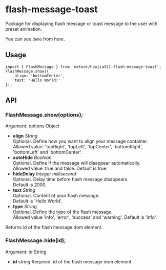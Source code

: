 # flash-message-toast
Package for displaying flash message or toast message to the user with preset animation.

You can see `demo` from here.

## Usage
    import { FlashMessage } from 'meteor/haojia321:flash-message-toast';   
    FlashMessage.show({  
        align: 'bottomCenter',  
        text: 'Hello World!'  
    });  

## API
### FlashMessage.show(options);  
Argument: options Object
* **align** _String_  
Optional. Define how you want to align your message container.   
Allowed value: 'topRight', 'topLeft', 'topCenter', 'bottomRight', 'bottomLeft' and 'bottomCenter'.
* **autoHide** _Boolean_  
Optional. Define if the message will disappear automatically.  
Allowed value: true and false. Default is true.   
* **hideDelay** _Integer millisecond_  
Optional. Delay time before flash message disappears.  
Default is 2000.  
* **text** _String_  
Optional. Content of your flash message.  
Default is 'Hello World'.
* **type** _String_  
Optional. Define the type of the flash message.  
Allowed value 'info', 'error', 'success' and 'warning'. Default is 'info'.  

Returns id of the flash message dom element.

### FlashMessage.hide(id);  
Argument: id String
* **id** _string_
Required. id of the flash message dom element.
